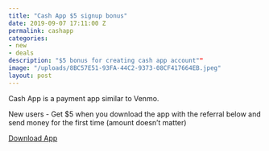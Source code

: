```yaml
---
title: "Cash App $5 signup bonus"
date: 2019-09-07 17:11:00 Z
permalink: cashapp
categories:
- new
- deals
description: "$5 bonus for creating cash app account""
image: "/uploads/8BC57E51-93FA-44C2-9373-08CF417664EB.jpeg"
layout: post
---
```


Cash App is a payment app similar to Venmo.

New users - Get $5 when you download the app with the referral below and send money for the first time (amount doesn’t matter)

[Download App](https://cash.me/app/QBTMSMM)
